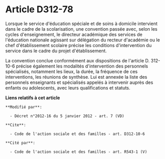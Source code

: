 # Article D312-78

Lorsque le service d'éducation spéciale et de soins à domicile intervient dans le cadre de la scolarisation, une convention
passée avec, selon les cycles d'enseignement,     le directeur académique des services de l'éducation nationale agissant sur
délégation du recteur d'académie ou le chef d'établissement scolaire précise les conditions d'intervention du service dans le
cadre du projet d'établissement.

La convention conclue conformément aux dispositions de l'article D. 312-10-6 précise également les modalités d'intervention
des personnels spécialisés, notamment les lieux, la durée, la fréquence de ces interventions, les réunions de synthèse. Lui
est annexée la liste des personnels enseignants et spécialisés appelés à intervenir auprès des enfants ou adolescents, avec
leurs qualifications et statuts.

**Liens relatifs à cet article**

	**Modifié par**:

	  - Décret n°2012-16 du 5 janvier 2012 - art. 7 (VD)

	**Cite**:

	  - Code de l'action sociale et des familles - art. D312-10-6

	**Cité par**:

	  - Code de l'action sociale et des familles - art. R543-1 (V)

